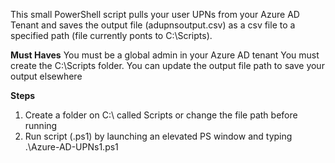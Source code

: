 This small PowerShell script pulls your user UPNs from your Azure AD Tenant and saves the output file (adupnsoutput.csv) as a csv file to a specified path (file currently ponts to C:\Scripts). 

**Must Haves**
You must be a global admin in your Azure AD tenant
You must create the C:\Scripts folder. You can update the output file path to save your output elsewhere

**Steps**
1. Create a folder on C:\ called Scripts or change the file path before running
2. Run script (.ps1) by launching an elevated PS window and typing .\Azure-AD-UPNs1.ps1
